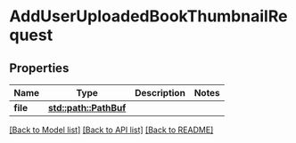 # AddUserUploadedBookThumbnailRequest

## Properties

Name | Type | Description | Notes
------------ | ------------- | ------------- | -------------
**file** | [**std::path::PathBuf**](std::path::PathBuf.md) |  | 

[[Back to Model list]](../README.md#documentation-for-models) [[Back to API list]](../README.md#documentation-for-api-endpoints) [[Back to README]](../README.md)



